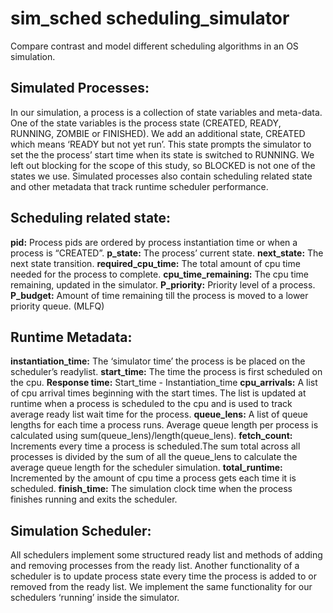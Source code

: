# sim_sched scheduling_simulator
Compare contrast and model different scheduling algorithms in an OS simulation.

## Simulated Processes: 
In our simulation, a process is  a collection of state variables and meta-data. One of the state variables is the process state (CREATED, READY, RUNNING, ZOMBIE or FINISHED). We add an additional state, CREATED which means ‘READY but not yet run’. This state prompts the simulator to set the the process’ start time when its state is switched to RUNNING. We left out blocking for the scope of this study, so BLOCKED is not one of the states we use. Simulated processes also contain scheduling related state and other metadata that track runtime scheduler performance. 

## Scheduling related state:
**pid:**  Process pids are ordered by process instantiation time or when a process is “CREATED”.
**p_state:** The process’ current state.
**next_state:** The next state transition.
**required_cpu_time:** The total amount of cpu time needed for the process to complete.
**cpu_time_remaining:** The cpu time remaining, updated in the simulator.
**P_priority:** Priority level of a process.
**P_budget:** Amount of time remaining till the process is moved to a lower priority queue. (MLFQ)

## Runtime Metadata:
**instantiation_time:** The ‘simulator time’ the process is be placed on the scheduler’s readylist.
**start_time:** The time the process is first scheduled on the cpu.
**Response time:** Start_time - Instantiation_time
**cpu_arrivals:** A list of cpu arrival times beginning with the start times. The list is updated at runtime when a process is scheduled to the cpu and is used to track average ready list wait time for the process. 
**queue_lens:** A list of queue lengths for each time a process runs. Average queue length per process is calculated using sum(queue_lens)/length(queue_lens).
**fetch_count:** Increments every time  a process is scheduled.The sum total across all processes is divided by the sum of all the queue_lens to calculate the average queue length for the scheduler simulation.
**total_runtime:** Incremented by the amount of cpu time a process gets each time it is scheduled.
**finish_time:** The simulation clock time when the process finishes running and exits the scheduler.

## Simulation Scheduler:
All schedulers implement some structured ready list and methods of adding and removing processes from the ready list. Another functionality of a scheduler is to update process state every time the process is added to or removed from the ready list. We implement the same functionality for our schedulers ‘running’ inside the simulator.
